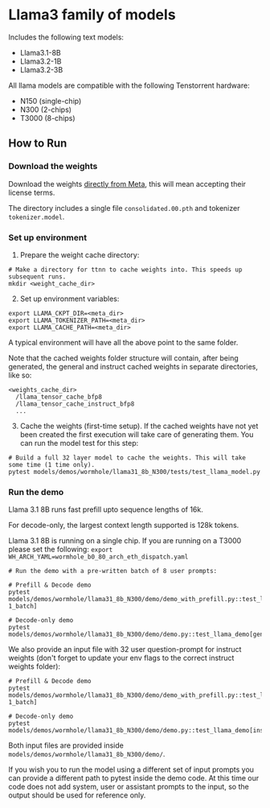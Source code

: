 # Llama3 family of models

Includes the following text models:
- Llama3.1-8B
- Llama3.2-1B
- Llama3.2-3B

All llama models are compatible with the following Tenstorrent hardware:
- N150 (single-chip)
- N300 (2-chips)
- T3000 (8-chips)

## How to Run

### Download the weights

Download the weights [directly from Meta](https://llama.meta.com/llama-downloads/), this will mean accepting their license terms.

The directory includes a single file `consolidated.00.pth` and tokenizer `tokenizer.model`.

### Set up environment

1. Prepare the weight cache directory:

```
# Make a directory for ttnn to cache weights into. This speeds up subsequent runs.
mkdir <weight_cache_dir>
```

2. Set up environment variables:
```
export LLAMA_CKPT_DIR=<meta_dir>
export LLAMA_TOKENIZER_PATH=<meta_dir>
export LLAMA_CACHE_PATH=<meta_dir>
```

A typical environment will have all the above point to the same folder.

Note that the cached weights folder structure will contain, after being generated, the general and instruct cached weights in separate directories, like so:

```
<weights_cache_dir>
  /llama_tensor_cache_bfp8
  /llama_tensor_cache_instruct_bfp8
  ...
```

3. Cache the weights (first-time setup).
If the cached weights have not yet been created the first execution will take care of generating them. You can run the model test for this step:

```
# Build a full 32 layer model to cache the weights. This will take some time (1 time only).
pytest models/demos/wormhole/llama31_8b_N300/tests/test_llama_model.py
```

### Run the demo

Llama 3.1 8B runs fast prefill upto sequence lengths of 16k.

For decode-only, the largest context length supported is 128k tokens.

Llama 3.1 8B is running on a single chip. If you are running on a T3000 please set the following: `export WH_ARCH_YAML=wormhole_b0_80_arch_eth_dispatch.yaml`

```
# Run the demo with a pre-written batch of 8 user prompts:

# Prefill & Decode demo
pytest models/demos/wormhole/llama31_8b_N300/demo/demo_with_prefill.py::test_llama_demo[general_weights-1_batch]

# Decode-only demo
pytest models/demos/wormhole/llama31_8b_N300/demo/demo.py::test_llama_demo[general_weights]
```

We also provide an input file with 32 user question-prompt for instruct weights (don't forget to update your env flags to the correct instruct weights folder):
```
# Prefill & Decode demo
pytest models/demos/wormhole/llama31_8b_N300/demo/demo_with_prefill.py::test_llama_demo[instruct_weights-1_batch]

# Decode-only demo
pytest models/demos/wormhole/llama31_8b_N300/demo/demo.py::test_llama_demo[instruct_weights]
```

Both input files are provided inside `models/demos/wormhole/llama31_8b_N300/demo/`.

If you wish you to run the model using a different set of input prompts you can provide a different path to pytest inside the demo code. At this time our code does not add system, user or assistant prompts to the input, so the output should be used for reference only.
